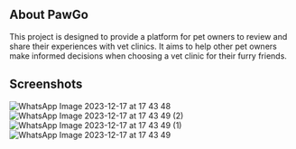 
## About PawGo
This project is designed to provide a platform for pet owners to review and share their experiences with vet clinics. It aims to help other pet owners make informed decisions when choosing a vet clinic for their furry friends.
## Screenshots
![WhatsApp Image 2023-12-17 at 17 43 48](https://github.com/praptijaduvanshi/PawGO-Vet-Clinic-Review-System/assets/67221447/408df8c4-26ac-4bcf-9e8c-bdee5b0a1e81)
![WhatsApp Image 2023-12-17 at 17 43 49 (2)](https://github.com/praptijaduvanshi/PawGO-Vet-Clinic-Review-System/assets/67221447/4926aa82-981a-4f28-bb6e-71950e4b00ab)
![WhatsApp Image 2023-12-17 at 17 43 49 (1)](https://github.com/praptijaduvanshi/PawGO-Vet-Clinic-Review-System/assets/67221447/39b45e03-de70-47eb-9699-37b3c539505d)
![WhatsApp Image 2023-12-17 at 17 43 49](https://github.com/praptijaduvanshi/PawGO-Vet-Clinic-Review-System/assets/67221447/acd317ae-a437-4641-8282-34a55b936edd)
